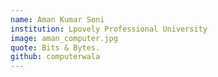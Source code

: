 ```yaml
---
name: Aman Kumar Soni
institution: Lpovely Professional University
image: aman_computer.jpg 
quote: Bits & Bytes.
github: computerwala
---
```

